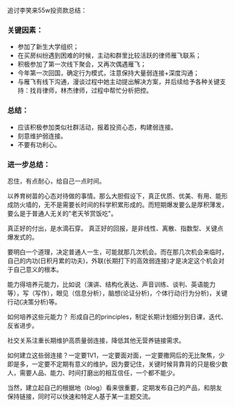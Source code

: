 追讨李笑来55w投资款总结：

### 关键因素：

- 参加了新生大学组织；
- 在买房纠纷遇到困难的时候，主动和群里比较活跃的律师雁飞联系；
- 积极参加了第一次线下聚会，又再次偶遇雁飞；
- 今年第一次回国，确定行为模式，注意保持大量弱连接+深度沟通；
- 与雁飞有线下沟通，漫谈过程中她主动提出解决方案，并后续给予各种关键支持：找肖律师，林杰律师，过程中帮忙分析把控。



### 总结：

- 应该积极参加类似社群活动，报着投资心态，构建弱连接。
- 刻意维护弱连接。
- 不要有功利心。



### 进一步总结：

忍住，有点耐心，给自己一点时间。

以养育树苗的心态对待做的事情。那么大胆假设下，真正优质、优美、有用、能形成防火墙的，无不是需要长时间的科学积累形成的。而短期爆发要么是厚积薄发，要么是于普通人无关的"老天爷赏饭吃"。

真正好的付出，是水滴石穿。 真正好的回报，是非线性、离散、指数型、关键点爆发式的。

要明白一个道理，决定普通人一生，可能就那几次机会。而在那几次机会来临时，自己的内功(日积月累的功夫)，外联(长期打下的高效弱连接)才是决定这个机会对于自己意义的根本。

能力得培养元能力，比如说（演讲、结构化表达、声音训练、谈判、英语能力等），写（写作），眼见（信息分析），脑想(论证分析)，个体行动(行为分析)，关键行动(决策分析)等。

如何培养这些元能力？ 形成自己的principles，制定长期计划细分到日课，迭代、反省进步。

社交关系注重长期维护高质量弱连接，降低其他无营养链接需求。

如何建立这些弱连接？一定要1V1，一定要面对面，一定要撒网后的无比聚焦，少即是多，一定要不定期有意义的维护。因为要记住，关键时候背靠背的只是极少数人，需要人品、能力、时间打磨出的相互信任，一个都不能少。

当然，建立起自己的根据地（blog）看来很重要，定期发布自己的产品，和朋友保持链接，同时可以快速和特定人基于某一主题交流。



